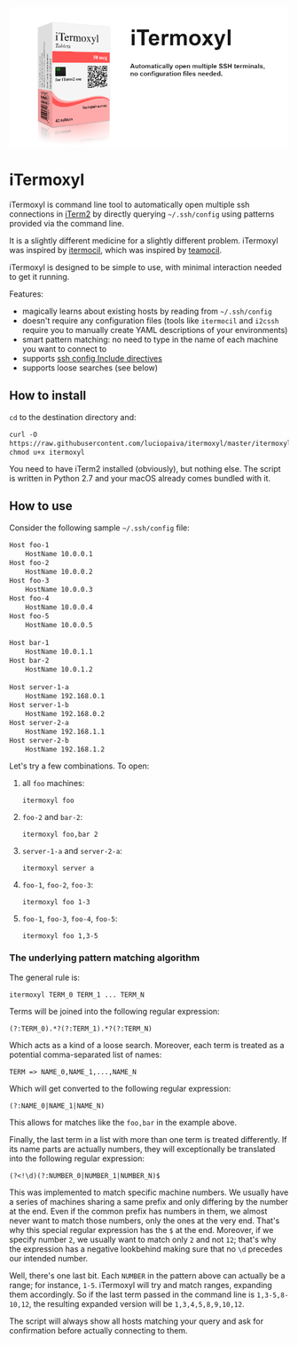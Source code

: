 
![iTermoxyl](banner.png)

# iTermoxyl

iTermoxyl is command line tool to automatically open multiple ssh connections in [iTerm2](https://iterm2.com/) by directly querying `~/.ssh/config` using patterns provided via the command line.

It is a slightly different medicine for a slightly different problem. iTermoxyl was inspired by [itermocil](https://github.com/TomAnthony/itermocil), which was inspired by [teamocil](https://github.com/remiprev/teamocil).

iTermoxyl is designed to be simple to use, with minimal interaction needed to get it running.

Features:

- magically learns about existing hosts by reading from `~/.ssh/config`
- doesn't require any configuration files (tools like `itermocil` and `i2cssh` require you to manually create YAML descriptions of your environments)
- smart pattern matching: no need to type in the name of each machine you want to connect to
- supports [ssh config Include directives](https://man.openbsd.org/ssh_config#Include)
- supports loose searches (see below)

## How to install

`cd` to the destination directory and:

    curl -O https://raw.githubusercontent.com/luciopaiva/itermoxyl/master/itermoxyl
    chmod u+x itermoxyl

You need to have iTerm2 installed (obviously), but nothing else. The script is written in Python 2.7 and your macOS already comes bundled with it.

## How to use

Consider the following sample `~/.ssh/config` file:

```
Host foo-1
    HostName 10.0.0.1
Host foo-2
    HostName 10.0.0.2
Host foo-3
    HostName 10.0.0.3
Host foo-4
    HostName 10.0.0.4
Host foo-5
    HostName 10.0.0.5

Host bar-1
    HostName 10.0.1.1
Host bar-2
    HostName 10.0.1.2

Host server-1-a
    HostName 192.168.0.1
Host server-1-b
    HostName 192.168.0.2
Host server-2-a
    HostName 192.168.1.1
Host server-2-b
    HostName 192.168.1.2
```

Let's try a few combinations. To open:

1. all `foo` machines:

       itermoxyl foo

2. `foo-2` and `bar-2`:

       itermoxyl foo,bar 2

3. `server-1-a` and `server-2-a`:

       itermoxyl server a

4. `foo-1`, `foo-2`, `foo-3`:

       itermoxyl foo 1-3

5. `foo-1`, `foo-3`, `foo-4`, `foo-5`:

       itermoxyl foo 1,3-5

### The underlying pattern matching algorithm

The general rule is:

    itermoxyl TERM_0 TERM_1 ... TERM_N

Terms will be joined into the following regular expression:

    (?:TERM_0).*?(?:TERM_1).*?(?:TERM_N)

Which acts as a kind of a loose search. Moreover, each term is treated as a potential comma-separated list of names:

    TERM => NAME_0,NAME_1,...,NAME_N

Which will get converted to the following regular expression:

    (?:NAME_0|NAME_1|NAME_N)

This allows for matches like the `foo,bar` in the example above.

Finally, the last term in a list with more than one term is treated differently. If its name parts are actually numbers, they will exceptionally be translated into the following regular expression:

    (?<!\d)(?:NUMBER_0|NUMBER_1|NUMBER_N)$

This was implemented to match specific machine numbers. We usually have a series of machines sharing a same prefix and only differing by the number at the end. Even if the common prefix has numbers in them, we almost never want to match those numbers, only the ones at the very end. That's why this special regular expression has the `$` at the end. Moreover, if we specify number `2`, we usually want to match only `2` and not `12`; that's why the expression has a negative lookbehind making sure that no `\d` precedes our intended number.

Well, there's one last bit. Each `NUMBER` in the pattern above can actually be a range; for instance, `1-5`. iTermoxyl will try and match ranges, expanding them accordingly. So if the last term passed in the command line is `1,3-5,8-10,12`, the resulting expanded version will be `1,3,4,5,8,9,10,12`.

The script will always show all hosts matching your query and ask for confirmation before actually connecting to them.

